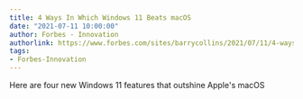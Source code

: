 ```yaml
---
title: 4 Ways In Which Windows 11 Beats macOS
date: "2021-07-11 10:00:00"
author: Forbes - Innovation
authorlink: https://www.forbes.com/sites/barrycollins/2021/07/11/4-ways-in-which-windows-11-beats-macos/
tags:
- Forbes-Innovation
---
```

Here are four new Windows 11 features that outshine Apple's macOS